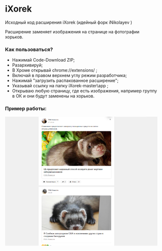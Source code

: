 # iXorek
Исходный код расширения iXorek (идейный форк iNikolayev )


Расширение заменяет изображения на странице на фотографии хорьков.
### Как пользоваться?
- Нажимай Code-Download ZIP;
- Разархивируй;
- В Хроме открывай  chrome://extensions/ ;
- Включай в правом верхнем углу режим разработчика;
- Нажимай "загрузить распакованное расширение";
- Указывай ссылку на папку iXorek-master\app ;
- Открываю любую страницу, где есть изображения, например группу в ОК и они будут заменены на хорьков.


### Пример работы:

  
![Пример работы:](https://github.com/geks52/iXorek/blob/master/Example.png?raw=true)
